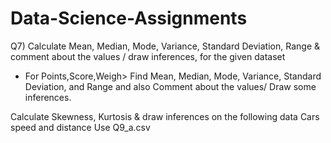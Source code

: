 
# Data-Science-Assignments

Q7) Calculate Mean, Median, Mode, Variance, Standard Deviation, Range & comment about the values / draw inferences, for the given dataset
-	For Points,Score,Weigh>
Find Mean, Median, Mode, Variance, Standard Deviation, and Range and also Comment about the values/ Draw some inferences.

Calculate Skewness, Kurtosis & draw inferences on the following data
      Cars speed and distance 
Use Q9_a.csv
